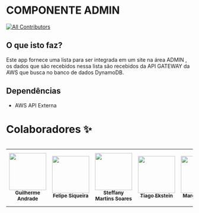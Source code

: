 # COMPONENTE ADMIN

<!-- ALL-CONTRIBUTORS-BADGE:START - Do not remove or modify this section -->

[![All Contributors](https://img.shields.io/badge/all_contributors-9-orange.svg?style=flat-square)](#contributors)

<!-- ALL-CONTRIBUTORS-BADGE:END -->

## O que isto faz?

Este app fornece uma lista para ser integrada em um site na área ADMIN , os dados que são recebidos nessa lista são recebidos da API GATEWAY da AWS que busca no banco de dados DynamoDB.

## Dependências

- AWS API Externa

# Colaboradores ✨

<table>
<table>
  <tr>
    <td align="center"><a href="https://github.com/guiaech"><img src="https://avatars.githubusercontent.com/u/83043492?v=4" width="100px;" alt=""/><br /><sub><b>Guilherme Andrade</b></sub></a></td>
    <td align="center"><a href="https://github.com/felipesiqg"><img src="https://avatars.githubusercontent.com/u/68981603?v=4" width="100px;" alt=""/><br /><sub><b>Felipe Siqueira</b></sub></a></td>
    <td align="center"><a href="https://github.com/Steffany-Martins"><img src="https://avatars.githubusercontent.com/u/59336147?v=4" width="100px;" alt=""/><br /><sub><b>Steffany Martins Soares</b></sub></a></td>
    <td align="center"><a href="https://github.com/tekstein1"><img src="https://avatars.githubusercontent.com/u/89615811?v=4" width="100px;" alt=""/><br /><sub><b>Tiago Ekstein</b></sub></a></td>
    <td align="center"><a href="https://github.com/mvlima"><img src="https://avatars.githubusercontent.com/u/51724884?v=4" width="100px;" alt=""/><br /><sub><b>Marcus Vieira</b></sub></a></td>
    <td align="center"><a href="https://github.com/cahkei"><img src="https://avatars.githubusercontent.com/u/85080130?v=4" width="100px;" alt=""/><br /><sub><b>Camila Keiko</b></sub></a></td>
    <td align="center"><a href="https://github.com/mluizarodrigues"><img src="https://avatars.githubusercontent.com/u/86676797?v=4" width="100px;" alt=""/><br /><sub><b>Maria Luiza Rodrigues</b></sub></a></td>
    <td align="center"><a href="https://github.com/RanilsonJunior"><img src="https://avatars.githubusercontent.com/u/86699790?v=4" width="100px;" alt=""/><br /><sub><b>Ranilson Júnior</b></sub></a></td>
    <td align="center"><a href="https://github.com/ceciliavoloski"><img src="https://avatars.githubusercontent.com/u/85258475?v=4" width="100px;" alt=""/><br /><sub><b>Cecilia de Oliveira Voloski</b></sub></a></td>

  </tr>
</table>
